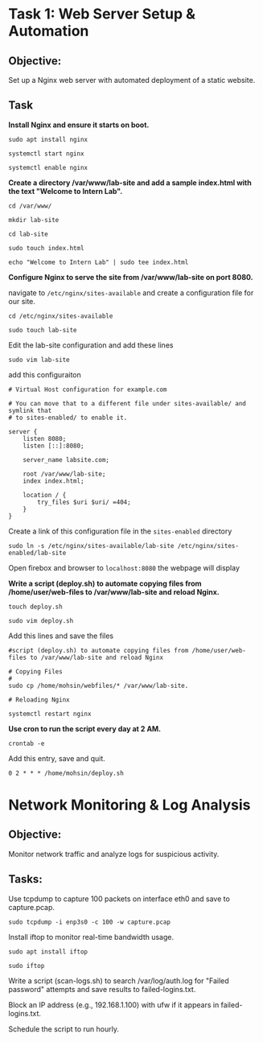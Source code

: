 
# Task 1: Web Server Setup & Automation  

## Objective:

Set up a Nginx web server with automated deployment of a static website.

## Task

**Install Nginx and ensure it starts on boot.**

```
sudo apt install nginx
```

```
systemctl start nginx
```

```
systemctl enable nginx
```

**Create a directory /var/www/lab-site and add a sample index.html with the text "Welcome to Intern Lab".**

```
cd /var/www/
```

```
mkdir lab-site
```

```
cd lab-site
```

```
sudo touch index.html
```

```
echo "Welcome to Intern Lab" | sudo tee index.html
``` 

**Configure Nginx to serve the site from /var/www/lab-site on port 8080.**

navigate to `/etc/nginx/sites-available` and create a configuration file for our site.

```
cd /etc/nginx/sites-available
```

```
sudo touch lab-site
```

Edit the lab-site configuration and add these lines

```
sudo vim lab-site
```

add this configuraiton

```
# Virtual Host configuration for example.com

# You can move that to a different file under sites-available/ and symlink that
# to sites-enabled/ to enable it.

server {
	listen 8080;
	listen [::]:8080;

	server_name labsite.com;

	root /var/www/lab-site;
	index index.html;

	location / {
		try_files $uri $uri/ =404;
	}
}
```

Create a link of this configuration file in the `sites-enabled` directory

```
sudo ln -s /etc/nginx/sites-available/lab-site /etc/nginx/sites-enabled/lab-site
```

Open firebox and browser to `localhost:8080` the webpage will display

**Write a script (deploy.sh) to automate copying files from /home/user/web-files to /var/www/lab-site and reload Nginx.**

```
touch deploy.sh
```

```
sudo vim deploy.sh
```

Add this lines and save the files

```
#script (deploy.sh) to automate copying files from /home/user/web-files to /var/www/lab-site and reload Nginx

# Copying Files
#
sudo cp /home/mohsin/webfiles/* /var/www/lab-site.

# Reloading Nginx

systemctl restart nginx

```

**Use cron to run the script every day at 2 AM.**

```
crontab -e
```

Add this entry, save and quit.

```
0 2 * * * /home/mohsin/deploy.sh
```

# Network Monitoring & Log Analysis 

## Objective: 

Monitor network traffic and analyze logs for suspicious activity.  

## Tasks:

Use tcpdump to capture 100 packets on interface eth0 and save to capture.pcap.

```
sudo tcpdump -i enp3s0 -c 100 -w capture.pcap
```

Install iftop to monitor real-time bandwidth usage.

```
sudo apt install iftop
```

```
sudo iftop
```



Write a script (scan-logs.sh) to search /var/log/auth.log for "Failed password" attempts and save results to failed-logins.txt.

Block an IP address (e.g., 192.168.1.100) with ufw if it appears in failed-logins.txt.

Schedule the script to run hourly.



